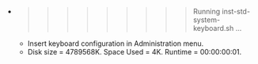 * >>>>>>>>> Running inst-std-system-keyboard.sh ...
  * Insert keyboard configuration in Administration menu.
  * Disk size = 4789568K. Space Used = 4K. Runtime = 00:00:00:01.

